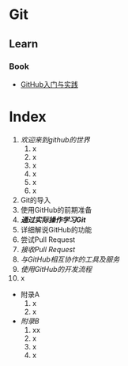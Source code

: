 # Git
## Learn
### Book

- [GitHub入门与实践](https://book.douban.com/subject/26462816/)

# Index
1. *欢迎来到github的世界*
   1. x
   2. x
   3. x
   4. x
   5. x
   6. x 
2. Git的导入
3. 使用GitHub的前期准备
4. ***通过实际操作学习Git***
5. 详细解说GitHub的功能　　
6. 尝试Pull Request
7. *接收Pull Request*
8. *与GitHub相互协作的工具及服务*
9.  *使用GitHub的开发流程*
10. x
- 附录A
    1. x 
    2. x
- *附录B*
    1. xx
    2. x
    3. x
    4. x